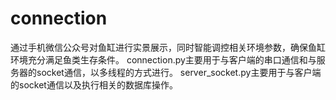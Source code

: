 # connection
通过手机微信公众号对鱼缸进行实景展示，同时智能调控相关环境参数，确保鱼缸环境充分满足鱼类生存条件。
connection.py主要用于与客户端的串口通信和与服务器的socket通信，以多线程的方式进行。
server_socket.py主要用于与客户端的socket通信以及执行相关的数据库操作。
